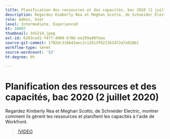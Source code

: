 ```yaml
---
title: Planification des ressources et des capacités, bac 2020 (2 juillet 2020)
description: Regardez Kimberly Rea et Meghan Scotto, de Schneider Electric, montrer comment ils gèrent les ressources et planifient les capacités à l'aide de Workfront.
role: Admin, User
level: Intermediate, Experienced
kt: 10007
thumbnail: 341214.jpeg
exl-id: 6203ced1-f477-4900-b786-ee299ad8feea
source-git-commit: 1792dc318643aec2c12613f621361d72a7a918b1
workflow-type: tm+mt
source-wordcount: '52'
ht-degree: 0%

---
```


# Planification des ressources et des capacités, bac 2020 (2 juillet 2020)

Regardez Kimberly Rea et Meghan Scotto, de Schneider Electric, montrer comment ils gèrent les ressources et planifient les capacités à l&#39;aide de Workfront.

>[!VIDEO](https://video.tv.adobe.com/v/341214/?quality=12&learn=on)
